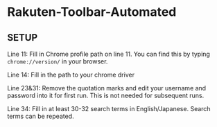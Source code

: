 # Rakuten-Toolbar-Automated

## SETUP
Line 11: Fill in Chrome profile path on line 11. You can find this by typing `chrome://version/` in your browser.

Line 14: Fill in the path to your chrome driver

Line 23&31: Remove the quotation marks and edit your username and password into it for first run. This is not needed for subsequent runs.

Line 34: Fill in at least 30-32 search terms in English/Japanese. Search terms can be repeated.

